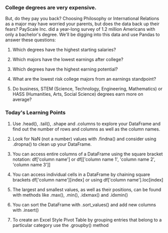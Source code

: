 ### College degrees are very expensive. 
But, do they pay you back? Choosing Philosophy or International Relations as a major may have worried your parents, but does the data back up their fears? PayScale Inc. did a year-long survey of 1.2 million Americans with only a bachelor's degree. 
We'll be digging into this data and use Pandas to answer these questions:


1. Which degrees have the highest starting salaries? 

1. Which majors have the lowest earnings after college?

1. Which degrees have the highest earning potential?

1. What are the lowest risk college majors from an earnings standpoint?

1. Do business, STEM (Science, Technology, Engineering, Mathematics) or HASS (Humanities, Arts, Social Science) degrees earn more on average?


### Today's Learning Points


1. Use .head(), .tail(), .shape and .columns to explore your DataFrame and find out the number of rows and columns as well as the column names.

1. Look for NaN (not a number) values with .findna() and consider using .dropna() to clean up your DataFrame.

1. You can access entire columns of a DataFrame using the square bracket notation: df['column name'] or df[['column name 1', 'column name 2', 'column name 3']]

1. You can access individual cells in a DataFrame by chaining square brackets df['column name'][index] or using df['column name'].loc[index]

1. The largest and smallest values, as well as their positions, can be found with methods like .max(), .min(), .idxmax() and .idxmin()

1. You can sort the DataFrame with .sort_values() and add new columns with .insert()

1. To create an Excel Style Pivot Table by grouping entries that belong to a particular category use the .groupby() method


